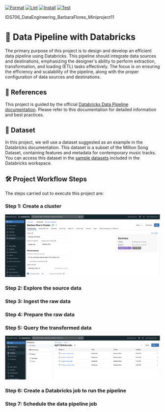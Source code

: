 [![Format](https://github.com/nogibjj/IDS706_DataEngineering_BarbaraFlores_Miniproject11/actions/workflows/format.yml/badge.svg)](https://github.com/nogibjj/IDS706_DataEngineering_BarbaraFlores_Miniproject11/actions/workflows/format.yml)
[![Lint](https://github.com/nogibjj/IDS706_DataEngineering_BarbaraFlores_Miniproject11/actions/workflows/lint.yml/badge.svg)](https://github.com/nogibjj/IDS706_DataEngineering_BarbaraFlores_Miniproject11/actions/workflows/lint.yml)
[![Install](https://github.com/nogibjj/IDS706_DataEngineering_BarbaraFlores_Miniproject11/actions/workflows/install.yml/badge.svg)](https://github.com/nogibjj/IDS706_DataEngineering_BarbaraFlores_Miniproject11/actions/workflows/install.yml)
[![Test](https://github.com/nogibjj/IDS706_DataEngineering_BarbaraFlores_Miniproject11/actions/workflows/test.yml/badge.svg)](https://github.com/nogibjj/IDS706_DataEngineering_BarbaraFlores_Miniproject11/actions/workflows/test.yml)



IDS706_DataEngineering_BarbaraFlores_Miniproject11
# 📂 Data Pipeline with Databricks

The primary purpose of this project is to design and develop an efficient data pipeline using Databricks. This pipeline should integrate data sources and destinations, emphasizing the designer's ability to perform extraction, transformation, and loading (ETL) tasks effectively. The focus is on ensuring the efficiency and scalability of the pipeline, along with the proper configuration of data sources and destinations.

## 📌 References

This project is guided by the official [Databricks Data Pipeline documentation](https://docs.databricks.com/en/getting-started/data-pipeline-get-started.html). Please refer to this documentation for detailed information and best practices.

## 🎵 Dataset

In this project, we will use a dataset suggested as an example in the Databricks documentation. This dataset is a subset of the Million Song Dataset, containing features and metadata for contemporary music tracks. You can access this dataset in the [sample datasets](https://docs.databricks.com/en/dbfs/databricks-datasets.html#databricks-datasets-databricks-datasets) included in the Databricks workspace.

## 🛠️ Project Workflow Steps
The steps carried out to execute this project are:

### Step 1: Create a cluster

![00](https://raw.githubusercontent.com/nogibjj/IDS706_DataEngineering_BarbaraFlores_Miniproject11/main/images/00.png)
### Step 2: Explore the source data

### Step 3: Ingest the raw data
### Step 4: Prepare the raw data
### Step 5: Query the transformed data

![01](https://raw.githubusercontent.com/nogibjj/IDS706_DataEngineering_BarbaraFlores_Miniproject11/main/images/01.png)


### Step 6: Create a Databricks job to run the pipeline
### Step 7: Schedule the data pipeline job




